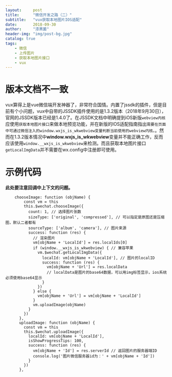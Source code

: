 ```yaml
---
layout:     post
title:      "微信开发之路（二）"
subtitle:   "vux获取本地图片IOS适配"
date:       2018-09-30
author:     "漆黑菌"
header-img: "img/post-bg.jpg"
catalog: true
tags:
    - 微信
    - 上传图片
    - 获取本地图片接口
    - vux
---
```


# 版本文档不一致
vux算得上是vue微信端开发神器了，非常符合国情。内置了jssdk的插件，但是目前有个小问题，vux中自带的JSSDK插件使用的是1.3.2版本（2018年9月30日），官网的JSSDK版本已经是1.4.0了。在JSSDK文档中明确提到iOS新版`webview内核`应使用`获取本地图片接口`来做本地预览功能，并在新版的IOS适配指南指出`需要在页面中可通过微信注入的window.wxjs_is_wkwebview变量判断当前使用的webview内核。`。然而在1.3.2版本情况中**window.wxjs_is_wkwebview**变量并不能正确工作，反而应该使用`window.__wxjs_is_wkwebview`来检测。而且获取本地图片接口`getLocalImgData`并不需要在wx.config中注册即可使用。

# 示例代码
**此处要注意回调中上下文的问题。**
```
    chooseImage: function (objName) {
        const vm = this
        this.$wechat.chooseImage({
          count: 1, // 选择图片张数
          sizeType: ['original', 'compressed'], // 可以指定是原图还是压缩图，默认二者都有
          sourceType: ['album', 'camera'], // 图片来源
          success: function (res) {
            // 渲染图片
            vm[objName + 'LocalId'] = res.localIds[0]
            if (window.__wxjs_is_wkwebview) { // 兼容苹果
              vm.$wechat.getLocalImgData({
                localId: vm[objName + 'LocalId'], // 图片的localID
                success: function (res) {
                  vm[objName + 'Url'] = res.localData
                  // localData是图片的base64数据，可以用img标签显示，ios系统必须使用base64显示
                }
              })
            } else {
              vm[objName + 'Url'] = vm[objName + 'LocalId']
            }
            vm.uploadImage(objName)
          }
        })
      },
      uploadImage: function (objName) {
        const vm = this
        this.$wechat.uploadImage({
          localId: vm[objName + 'LocalId'],
          isShowProgressTips: 100,
          success: function (res) {
            vm[objName + 'Id'] = res.serverId // 返回图片的服务器端ID
            console.log('图片微信服务器id为：' + vm[objName + 'Id'])
          }
        })
      },
```